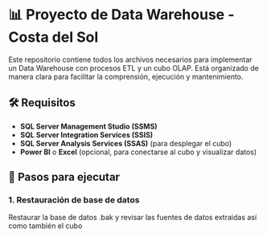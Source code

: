 # 📊 Proyecto de Data Warehouse - Costa del Sol

Este repositorio contiene todos los archivos necesarios para implementar un Data Warehouse con procesos ETL y un cubo OLAP. Está organizado de manera clara para facilitar la comprensión, ejecución y mantenimiento.


## 🛠️ Requisitos

- **SQL Server Management Studio (SSMS)**
- **SQL Server Integration Services (SSIS)**
- **SQL Server Analysis Services (SSAS)** (para desplegar el cubo)
- **Power BI** o **Excel** (opcional, para conectarse al cubo y visualizar datos)

## 🧩 Pasos para ejecutar

### 1. Restauración de base de datos

<p>Restaurar la base de datos .bak y revisar las fuentes de datos extraidas así como también el cubo</p>



